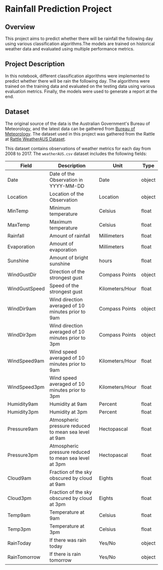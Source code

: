 # Rainfall Prediction Project

## Overview
This project aims to predict whether there will be rainfall the following day using various classification algorithms.The models are trained on historical weather data and evaluated using multiple performance metrics.

## Project Description
In this notebook, different classification algorithms were implemented to predict whether there will be rain the following day. The algorithms were trained on the training data and evaluated on the testing data using various evaluation metrics. Finally, the models were used to generate a report at the end.

## Dataset
The original source of the data is the Australian Government's Bureau of Meteorology, and the latest data can be gathered from [Bureau of Meteorology](http://www.bom.gov.au/climate/dwo/). The dataset used in this project was gathered from the Rattle at [Rattle WeatherAUS Dataset](https://bitbucket.org/kayontoga/rattle/src/master/data/weatherAUS.RData).

This dataset contains observations of weather metrics for each day from 2008 to 2017. The `weatherAUS.csv` dataset includes the following fields:

| Field         | Description                                                                 | Unit            | Type   |
| ------------- | --------------------------------------------------------------------------- | --------------- | ------ |
| Date          | Date of the Observation in YYYY-MM-DD                                       | Date            | object |
| Location      | Location of the Observation                                                 | Location        | object |
| MinTemp       | Minimum temperature                                                         | Celsius         | float  |
| MaxTemp       | Maximum temperature                                                         | Celsius         | float  |
| Rainfall      | Amount of rainfall                                                          | Millimeters     | float  |
| Evaporation   | Amount of evaporation                                                       | Millimeters     | float  |
| Sunshine      | Amount of bright sunshine                                                   | hours           | float  |
| WindGustDir   | Direction of the strongest gust                                             | Compass Points  | object |
| WindGustSpeed | Speed of the strongest gust                                                 | Kilometers/Hour | float  |
| WindDir9am    | Wind direction averaged of 10 minutes prior to 9am                          | Compass Points  | object |
| WindDir3pm    | Wind direction averaged of 10 minutes prior to 3pm                          | Compass Points  | object |
| WindSpeed9am  | Wind speed averaged of 10 minutes prior to 9am                              | Kilometers/Hour | float  |
| WindSpeed3pm  | Wind speed averaged of 10 minutes prior to 3pm                              | Kilometers/Hour | float  |
| Humidity9am   | Humidity at 9am                                                             | Percent         | float  |
| Humidity3pm   | Humidity at 3pm                                                             | Percent         | float  |
| Pressure9am   | Atmospheric pressure reduced to mean sea level at 9am                       | Hectopascal     | float  |
| Pressure3pm   | Atmospheric pressure reduced to mean sea level at 3pm                       | Hectopascal     | float  |
| Cloud9am      | Fraction of the sky obscured by cloud at 9am                                | Eights          | float  |
| Cloud3pm      | Fraction of the sky obscured by cloud at 3pm                                | Eights          | float  |
| Temp9am       | Temperature at 9am                                                          | Celsius         | float  |
| Temp3pm       | Temperature at 3pm                                                          | Celsius         | float  |
| RainToday     | If there was rain today                                                     | Yes/No          | object |
| RainTomorrow  | If there is rain tomorrow                                                   | Yes/No          | object |

